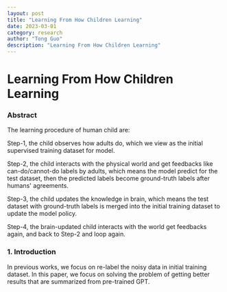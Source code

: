 ```yaml
---
layout: post
title: "Learning From How Children Learning"
date: 2023-03-01
category: research
author: "Tong Guo"
description: "Learning From How Children Learning"
---
```



# Learning From How Children Learning

### Abstract

The learning procedure of human child are:

Step-1, the child observes how adults do, which we view as the initial supervised training dataset for model. 

Step-2, the child interacts with the physical world and get feedbacks like can-do/cannot-do labels by adults, which means the model predict for the test dataset, then the predicted labels become ground-truth labels after humans' agreements. 

Step-3, the child updates the knowledge in brain, which means the test dataset with ground-truth labels is merged into the initial training dataset to update the model policy. 

Step-4, the brain-updated child interacts with the world get feedbacks again, and back to Step-2 and loop again.

### 1. Introduction

In previous works, we focus on re-label the noisy data in initial training dataset. In this paper, we focus on solving the problem of getting better results that are summarized from pre-trained GPT.
